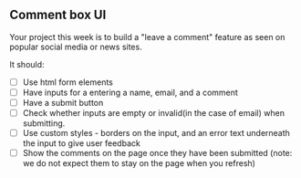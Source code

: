 ## Comment box UI

Your project this week is to build a "leave a comment" feature as seen on popular social media or news sites.

It should:

- [ ] Use html form elements
- [ ] Have inputs for a entering a name, email, and a comment
- [ ] Have a submit button
- [ ] Check whether inputs are empty or invalid(in the case of email) when submitting.
- [ ] Use custom styles - borders on the input, and an error text underneath the input to give user feedback
- [ ] Show the comments on the page once they have been submitted (note: we do not expect them to stay on the page when you refresh)
